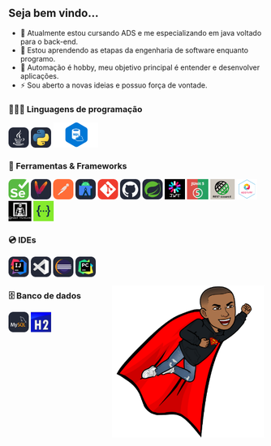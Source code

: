 ## Seja bem vindo...
- 🔭  Atualmente estou cursando ADS e me especializando em java voltado para o back-end.
- 🌱  Estou aprendendo as etapas da engenharia de software enquanto programo.
- 🤖  Automação é hobby, meu objetivo principal é entender e desenvolver aplicações.
- ⚡  Sou aberto a novas ideias e possuo força de vontade.
### 👩🏽‍💻 Linguagens de programação

<p>
  <img height="40px" src="https://github.com/tandpfun/skill-icons/blob/main/icons/Java-Dark.svg" />
  <img height="40px" src="https://github.com/tandpfun/skill-icons/blob/main/icons/Python-Dark.svg" />
  <img height="50px" src="https://github.com/edilson-santiago-da-silva/edilson-santiago-da-silva/blob/main/Perfil/logo-ferramentas/sql.png" />
</p>

### 🧰 Ferramentas & Frameworks

<p>
  <img height="40px" src="https://github.com/tandpfun/skill-icons/blob/main/icons/Selenium.svg">
  <img height="40px" src="https://github.com/tandpfun/skill-icons/blob/main/icons/Maven-Dark.svg">
  <img height="40px" src="https://github.com/tandpfun/skill-icons/blob/main/icons/Postman.svg">
  <img height="40px" src="https://github.com/tandpfun/skill-icons/blob/main/icons/AndroidStudio-Dark.svg">
  <img height="40px" src="https://github.com/tandpfun/skill-icons/blob/main/icons/Git.svg">
  <img height="40px" src="https://github.com/tandpfun/skill-icons/blob/main/icons/Github-Dark.svg">
  <img height="40px" src="https://github.com/tandpfun/skill-icons/blob/main/icons/Spring-Dark.svg">
  <img height="40px" src="https://github.com/edilson-santiago-da-silva/edilson-santiago-da-silva/blob/main/Perfil/logo-ferramentas/jwt.png">
  <img height="40px" src="https://github.com/edilson-santiago-da-silva/edilson-santiago-da-silva/blob/main/Perfil/logo-ferramentas/junit.png">
  <img height="40px" src="https://github.com/edilson-santiago-da-silva/edilson-santiago-da-silva/blob/main/Perfil/logo-ferramentas/restassured.png">
  <img height="40px" src="https://github.com/edilson-santiago-da-silva/edilson-santiago-da-silva/blob/main/Perfil/logo-ferramentas/appium.png">
  <img height="40px" src="https://github.com/edilson-santiago-da-silva/edilson-santiago-da-silva/blob/main/Perfil/logo-ferramentas/robot.jpg">
  <img height="40px" src="https://github.com/edilson-santiago-da-silva/edilson-santiago-da-silva/blob/main/Perfil/logo-ferramentas/swagger.png">
 </p>

  ### 💿 IDEs
 
 <p>
  <img height="40px" src="https://github.com/tandpfun/skill-icons/blob/main/icons/Idea-Dark.svg">
  <img height="40px" src="https://github.com/tandpfun/skill-icons/blob/main/icons/VSCode-Dark.svg">
  <img height="40px" src="https://github.com/tandpfun/skill-icons/blob/main/icons/Eclipse-Dark.svg">
  <img height="40px" src="https://github.com/tandpfun/skill-icons/blob/main/icons/PyCharm-Dark.svg">
</p>
<img align="right" alt="caricatura" height="300" style="border-radius:50;" src="https://github.com/edilson-santiago-da-silva/edilson-santiago-da-silva/blob/main/Perfil/Perfil/CaricaturaEdilsonSuperman-removebg-preview.png">
 
 ### 🗄 Banco de dados
 <p>
  <img height="40em" src="https://github.com/tandpfun/skill-icons/blob/main/icons/MySQL-Dark.svg">
  <img height="40px" src="https://github.com/edilson-santiago-da-silva/edilson-santiago-da-silva/blob/main/Perfil/logo-ferramentas/h2.png">
 </p>
 
